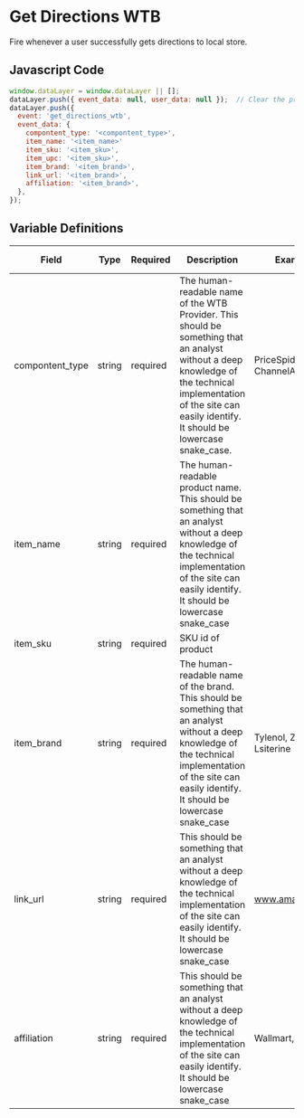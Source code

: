 # Get Directions WTB

Fire whenever a user successfully gets directions to local store.

## Javascript Code

```js
window.dataLayer = window.dataLayer || [];
dataLayer.push({ event_data: null, user_data: null });  // Clear the previous event_data object.
dataLayer.push({
  event: 'get_directions_wtb',
  event_data: {
    compontent_type: '<compontent_type>',
    item_name: '<item_name>'
    item_sku: '<item_sku>',
    item_upc: '<item_sku>',
    item_brand: '<item_brand>',
    link_url: '<item_brand>',
    affiliation: '<item_brand>',
  },
});
```

## Variable Definitions

|Field|Type|Required|Description|Example|Pattern|Min Length|Max Length|Minimum|Maximum|Multiple Of|
| --- | --- | --- | --- | --- | --- | --- | --- | --- | --- | --- |
|compontent_type|string|required|The human-readable name of the WTB Provider. This should be something that an analyst without a deep knowledge of the technical implementation of the site can easily identify. It should be lowercase snake_case.|PriceSpider, ChannelAdvisor|
|item_name|string|required|The human-readable product name. This should be something that an analyst without a deep knowledge of the technical implementation of the site can easily identify. It should be lowercase snake_case||
|item_sku|string|required|SKU id of product||
|item_brand|string|required|The human-readable name of the brand. This should be something that an analyst without a deep knowledge of the technical implementation of the site can easily identify. It should be lowercase snake_case|Tylenol, Zyretc, Lsiterine|
|link_url|string|required|This should be something that an analyst without a deep knowledge of the technical implementation of the site can easily identify. It should be lowercase snake_case|www.amazon.com|
|affiliation|string|required|This should be something that an analyst without a deep knowledge of the technical implementation of the site can easily identify. It should be lowercase snake_case|Wallmart, CVS|
